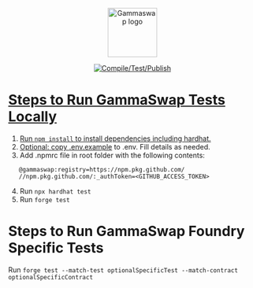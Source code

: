 <p align="center"><a href="https://gammaswap.com" target="_blank" rel="noopener noreferrer"><img width="100" src="https://gammaswap.com/assets/images/image02.svg" alt="Gammaswap logo"></a></p>

<p align="center">
  <a href="https://github.com/gammaswap/v1-periphery/actions/workflows/main.yml"><img src="https://github.com/gammaswap/v1-periphery/actions/workflows/main.yml/badge.svg?branch=main" alt="Compile/Test/Publish">
</p>

# Steps to Run GammaSwap Tests Locally

1. Run ```npm install``` to install dependencies including hardhat.
2. Optional: copy [.env.example](.env.example) to .env. Fill details as needed.
3. Add .npmrc file in root folder with the following contents:
```
   @gammaswap:registry=https://npm.pkg.github.com/
   //npm.pkg.github.com/:_authToken=<GITHUB_ACCESS_TOKEN>
```
4. Run ```npx hardhat test```
5. Run ```forge test```

# Steps to Run GammaSwap Foundry Specific Tests
Run ```forge test --match-test optionalSpecificTest --match-contract optionalSpecificContract```